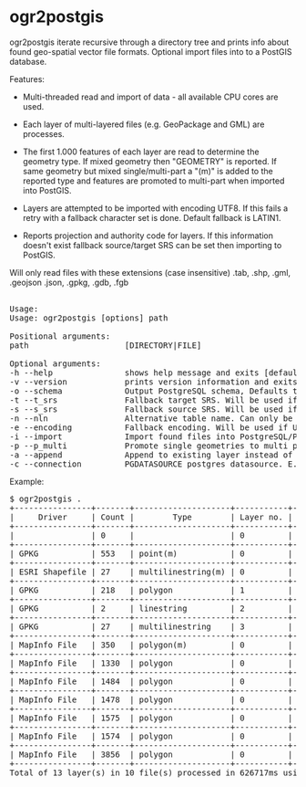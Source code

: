 # ogr2postgis
ogr2postgis iterate recursive through a directory tree and prints info about found geo-spatial vector file formats. Optional import files into to a PostGIS database.  

Features:
- Multi-threaded read and import of data - all available CPU cores are used.  

- Each layer of multi-layered files (e.g. GeoPackage and GML) are processes.   

- The first 1.000 features of each layer are read to determine the geometry type. If mixed geometry then "GEOMETRY" is reported. If same geometry but mixed single/multi-part a "(m)" is added to the reported type and features are promoted to multi-part when imported into PostGIS.  

- Layers are attempted to be imported with encoding UTF8. If this fails a retry with a fallback character set is done. Default fallback is LATIN1.   

- Reports projection and authority code for layers. If this information doesn't exist fallback source/target SRS can be set then importing to PostGIS.    
  
Will only read files with these extensions (case insensitive) .tab, .shp, .gml, .geojson .json, .gpkg, .gdb, .fgb  
<pre>  
Usage:
Usage: ogr2postgis [options] path 

Positional arguments:
path                    [DIRECTORY|FILE]

Optional arguments:
-h --help               shows help message and exits [default: false]
-v --version            prints version information and exits [default: false]
-o --schema             Output PostgreSQL schema, Defaults to public.
-t --t_srs              Fallback target SRS. Will be used if no authority name/code is available. Defaults to EPSG:4326.
-s --s_srs              Fallback source SRS. Will be used if file doesn't contain projection information.
-n --nln                Alternative table name. Can only be used when importing single file - not directories unless --append is used.
-e --encoding           Fallback encoding. Will be used if UTF8 fails [default: "LATIN1"]
-i --import             Import found files into PostgreSQL/PostGIS [default: false]
-p --p_multi            Promote single geometries to multi part. [default: false]
-a --append             Append to existing layer instead of creating new. [default: false]
-c --connection         PGDATASOURCE postgres datasource. E.g."dbname='databasename' host='addr' port='5432' user='x' password='y'"
</pre>

Example:
<pre>
$ ogr2postgis . 
+----------------+-------+--------------------+-----------+--------------------+------+------------+----------------------------------------------------------+------------------------------------------------------------------------+
|     Driver     | Count |        Type        | Layer no. |        Name        | Proj |    Auth    |                           File                           |                                  Error                                 |
+----------------+-------+--------------------+-----------+--------------------+------+------------+----------------------------------------------------------+------------------------------------------------------------------------+
|                | 0     |                    | 0         |                    |      |            | mapinfo/DAGIREF_MAPINFO_UTM32-EUREF89/ADM/RETSKR.tab     | Open() failed for mapinfo/DAGIREF_MAPINFO_UTM32-EUREF89/ADM/RETSKR.dat |
+----------------+-------+--------------------+-----------+--------------------+------+------------+----------------------------------------------------------+------------------------------------------------------------------------+
| GPKG           | 553   | point(m)           | 0         | train_stations     | True | EPSG:25832 | mapinfo/test.gpkg                                        |                                                                        |
+----------------+-------+--------------------+-----------+--------------------+------+------------+----------------------------------------------------------+------------------------------------------------------------------------+
| ESRI Shapefile | 27    | multilinestring(m) | 0         | latin1             | True | EPSG:25832 | mapinfo/latin1.shp                                       |                                                                        |
+----------------+-------+--------------------+-----------+--------------------+------+------------+----------------------------------------------------------+------------------------------------------------------------------------+
| GPKG           | 218   | polygon            | 1         | city_center        | True | EPSG:25832 | mapinfo/test.gpkg                                        |                                                                        |
+----------------+-------+--------------------+-----------+--------------------+------+------------+----------------------------------------------------------+------------------------------------------------------------------------+
| GPKG           | 2     | linestring         | 2         | layers:linje       | True | EPSG:4326  | mapinfo/test.gpkg                                        |                                                                        |
+----------------+-------+--------------------+-----------+--------------------+------+------------+----------------------------------------------------------+------------------------------------------------------------------------+
| GPKG           | 27    | multilinestring    | 3         | test               | True | EPSG:25832 | mapinfo/test.gpkg                                        |                                                                        |
+----------------+-------+--------------------+-----------+--------------------+------+------------+----------------------------------------------------------+------------------------------------------------------------------------+
| MapInfo File   | 350   | polygon(m)         | 0         | BDC_Land_Interests | True | -          | mapinfo/BDC_Land_Interests.tab                           |                                                                        |
+----------------+-------+--------------------+-----------+--------------------+------+------------+----------------------------------------------------------+------------------------------------------------------------------------+
| MapInfo File   | 1330  | polygon            | 0         | POSTNUMMER         | True | -          | mapinfo/DAGIREF_MAPINFO_UTM32-EUREF89/ADM/POSTNUMMER.tab |                                                                        |
+----------------+-------+--------------------+-----------+--------------------+------+------------+----------------------------------------------------------+------------------------------------------------------------------------+
| MapInfo File   | 1484  | polygon            | 0         | POLITIKR           | True | -          | mapinfo/DAGIREF_MAPINFO_UTM32-EUREF89/ADM/POLITIKR.tab   |                                                                        |
+----------------+-------+--------------------+-----------+--------------------+------+------------+----------------------------------------------------------+------------------------------------------------------------------------+
| MapInfo File   | 1478  | polygon            | 0         | REGION             | True | -          | mapinfo/DAGIREF_MAPINFO_UTM32-EUREF89/ADM/REGION.tab     |                                                                        |
+----------------+-------+--------------------+-----------+--------------------+------+------------+----------------------------------------------------------+------------------------------------------------------------------------+
| MapInfo File   | 1575  | polygon            | 0         | KOMMUNE            | True | -          | mapinfo/DAGIREF_MAPINFO_UTM32-EUREF89/ADM/KOMMUNE.tab    |                                                                        |
+----------------+-------+--------------------+-----------+--------------------+------+------------+----------------------------------------------------------+------------------------------------------------------------------------+
| MapInfo File   | 1574  | polygon            | 0         | OPSTILKR           | True | -          | mapinfo/DAGIREF_MAPINFO_UTM32-EUREF89/ADM/OPSTILKR.tab   |                                                                        |
+----------------+-------+--------------------+-----------+--------------------+------+------------+----------------------------------------------------------+------------------------------------------------------------------------+
| MapInfo File   | 3856  | polygon            | 0         | SOGN               | True | -          | mapinfo/DAGIREF_MAPINFO_UTM32-EUREF89/ADM/SOGN.tab       |                                                                        |
+----------------+-------+--------------------+-----------+--------------------+------+------------+----------------------------------------------------------+------------------------------------------------------------------------+
Total of 13 layer(s) in 10 file(s) processed in 626717ms using GDAL 3.4.1, released 2021/12/27



</pre>
